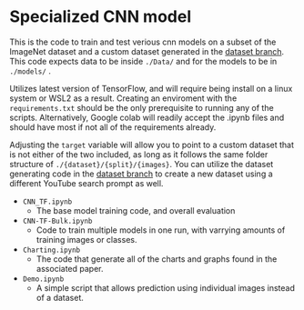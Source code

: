 # Specialized CNN model

This is the code to train and test verious cnn models on a subset of the ImageNet dataset and a custom dataset generated in the [dataset branch](https://github.com/greenwoode/Deep-Learning-Specialization/tree/Data). This code expects data to be inside `./Data/` and for the models to be in `./models/` .

Utilizes latest version of TensorFlow, and will require being install on a linux system or WSL2 as a result. Creating an enviroment with the `requirements.txt` should be the only prerequisite to running any of the scripts. Alternatively, Google colab will readily accept the .ipynb files and should have most if not all of the requirements already. 

Adjusting the `target` variable will allow you to point to a custom dataset that is not either of the two included, as long as it follows the same folder structure of `./{dataset}/{split}/{images}`. You can utilize the dataset generating code in the [dataset branch](https://github.com/greenwoode/Deep-Learning-Specialization/tree/Data) to create a new dataset using a different YouTube search prompt as well.

- `CNN_TF.ipynb`
  - The base model training code, and overall evaluation
- `CNN-TF-Bulk.ipynb`
  - Code to train multiple models in one run, with varrying amounts of training images or classes.
- `Charting.ipynb`
  - The code that generate all of the charts and graphs found in the associated paper. 
- `Demo.ipynb`
  -  A simple script that allows prediction using individual images instead of a dataset.
